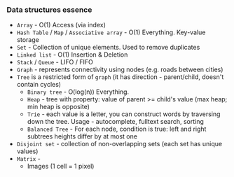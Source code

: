 
### Data structures essence
* `Array` - O(1) Access (via index)
* `Hash Table` / `Map` / `Associative array` - O(1) Everything. Key-value storage
* `Set` - Collection of unique elements. Used to remove duplicates
* `Linked list` - O(1) Insertion & Deletion    
* `Stack` / `Queue` - LIFO / FIFO
* `Graph` - represents connectivity using nodes (e.g. roads between cities)
* `Tree` is a restricted form of `graph` (it has direction - parent/child, doesn't contain cycles)
    * `Binary tree` - O(log(n)) Everything. 
    * `Heap` - tree with property: value of parent >= child's value (max heap; min heap is opposite)
    * `Trie` - each value is a letter, you can construct words by traversing down the tree.
        Usage - autocomplete, fulltext search, sorting
    * `Balanced Tree` - For each node, condition is true: left and right subtrees heights differ by at most one
* `Disjoint set` - collection of non-overlapping sets (each set has unique values)
* `Matrix` - 
    * Images (1 cell = 1 pixel)
